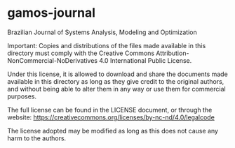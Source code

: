 # gamos-journal

Brazilian Journal of Systems Analysis, Modeling and Optimization

Important: Copies and distributions of the files made available in this directory must comply with the Creative Commons Attribution-NonCommercial-NoDerivatives 4.0 International Public License.

Under this license, it is allowed to download and share the documents made available in this directory as long as they give credit to the original authors, and without being able to alter them in any way or use them for commercial purposes.

The full license can be found in the LICENSE document, or through the website: https://creativecommons.org/licenses/by-nc-nd/4.0/legalcode

The license adopted may be modified as long as this does not cause any harm to the authors.
